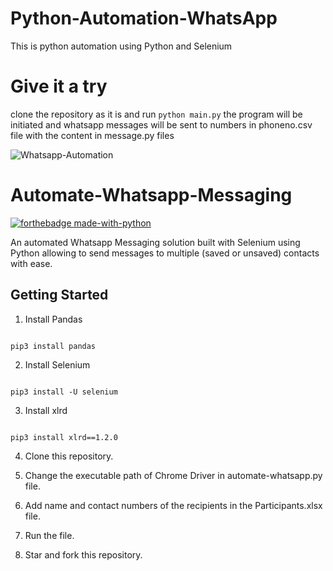 # Python-Automation-WhatsApp

This is python automation using Python and Selenium

# Give it a try
clone the repository as it is and run ```python main.py```
the program will be initiated and whatsapp messages will be sent to numbers in phoneno.csv file with the content in message.py files

![Whatsapp-Automation](https://cdn3.notifyvisitors.com/blog/wp-content/uploads/2019/12/11071620/capability-n-features-banner1.jpg)

# Automate-Whatsapp-Messaging

[![forthebadge made-with-python](http://ForTheBadge.com/images/badges/made-with-python.svg)](https://www.python.org/)

An automated Whatsapp Messaging solution built with Selenium using Python allowing to send messages to multiple (saved or unsaved) contacts with ease.

## Getting Started 


1. Install Pandas

```

pip3 install pandas  

```

2. Install Selenium 

```

pip3 install -U selenium

```

3. Install xlrd

```

pip3 install xlrd==1.2.0

```

4. Clone this repository.

5. Change the executable path of Chrome Driver in automate-whatsapp.py file.

6. Add name and contact numbers of the recipients in the Participants.xlsx file.

7. Run the file.

8. Star and fork this repository.
